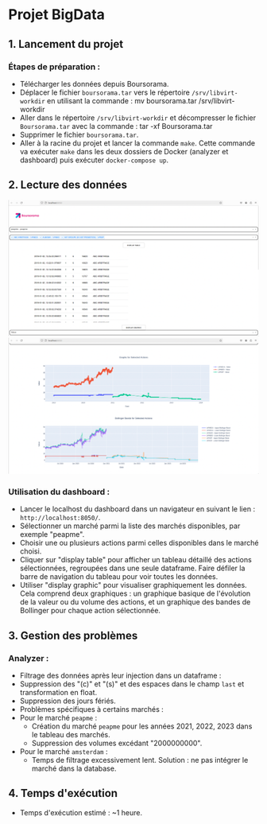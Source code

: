 # Projet BigData

## 1. Lancement du projet

### Étapes de préparation :
- Télécharger les données depuis Boursorama.
- Déplacer le fichier `boursorama.tar` vers le répertoire `/srv/libvirt-workdir` en utilisant la commande : mv boursorama.tar /srv/libvirt-workdir
- Aller dans le répertoire `/srv/libvirt-workdir` et décompresser le fichier `Boursorama.tar` avec la commande : tar -xf Boursorama.tar
- Supprimer le fichier `boursorama.tar`.
- Aller à la racine du projet et lancer la commande `make`. Cette commande va exécuter `make` dans les deux dossiers de Docker (analyzer et dashboard) puis exécuter `docker-compose up`.

## 2. Lecture des données

![plot](pic.png)
![plot](pic2.png)

### Utilisation du dashboard :
- Lancer le localhost du dashboard dans un navigateur en suivant le lien : `http://localhost:8050/`.
- Sélectionner un marché parmi la liste des marchés disponibles, par exemple "peapme".
- Choisir une ou plusieurs actions parmi celles disponibles dans le marché choisi.
- Cliquer sur "display table" pour afficher un tableau détaillé des actions sélectionnées, regroupées dans une seule dataframe. Faire défiler la barre de navigation du tableau pour voir toutes les données.
- Utiliser "display graphic" pour visualiser graphiquement les données. Cela comprend deux graphiques : un graphique basique de l'évolution de la valeur ou du volume des actions, et un graphique des bandes de Bollinger pour chaque action sélectionnée.

## 3. Gestion des problèmes

### Analyzer :
- Filtrage des données après leur injection dans un dataframe :
- Suppression des "(c)" et "(s)" et des espaces dans le champ `last` et transformation en float.
- Suppression des jours fériés.
- Problèmes spécifiques à certains marchés :
- Pour le marché `peapme` :
  - Création du marché `peapme` pour les années 2021, 2022, 2023 dans le tableau des marchés.
  - Suppression des volumes excédant "2000000000".
- Pour le marché `amsterdam` :
  - Temps de filtrage excessivement lent. Solution : ne pas intégrer le marché dans la database.

## 4. Temps d'exécution

- Temps d'exécution estimé : ~1 heure.